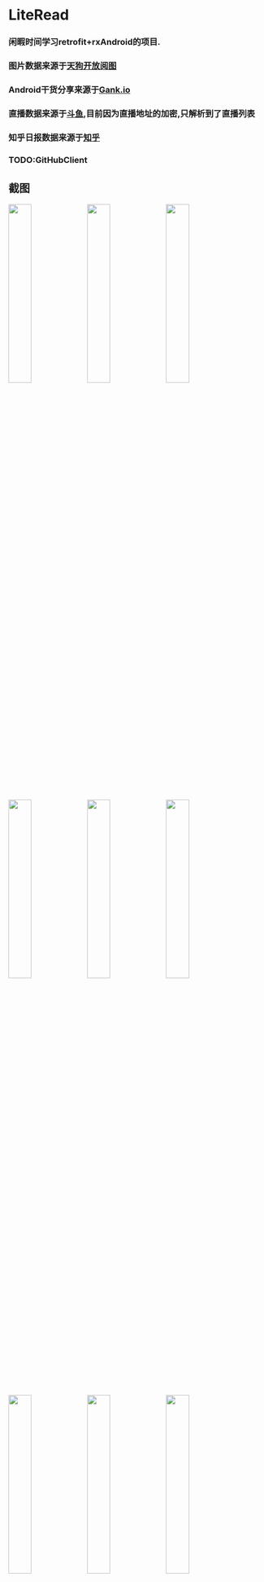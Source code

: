 # LiteRead

### 闲暇时间学习retrofit+rxAndroid的项目.

### 图片数据来源于[天狗开放阅图](http://apistore.baidu.com/apiworks/servicedetail/992.html)

### Android干货分享来源于[Gank.io](http://gank.io/api)

### 直播数据来源于[斗鱼](http://www.douyu.com),目前因为直播地址的加密,只解析到了直播列表

### 知乎日报数据来源于[知乎](http://www.zhihu.com)

### TODO:GitHubClient

## 截图

<img src="/img/Screenshot_2016-09-01-23-05-48.jpeg" width="30%"/>
<img src="/img/Screenshot_2016-09-05-15-32-23.jpeg" width="30%"/>
<img src="/img/Screenshot_2016-09-01-23-06-32.jpeg" width="30%"/>
<img src="/img/Screenshot_2016-09-01-23-06-51.jpeg" width="30%"/>
<img src="/img/Screenshot_2016-09-01-23-07-12.jpeg" width="30%"/>
<img src="/img/Screenshot_2016-09-01-23-07-30.jpeg" width="30%"/>
<img src="/img/Screenshot_2016-09-01-23-05-48.jpeg" width="30%"/>
<img src="/img/Screenshot_2016-09-05-15-28-44.jpeg" width="30%"/>
<img src="/img/Screenshot_2016-09-05-15-28-51.jpeg" width="30%"/>

### okhttp拦截器(包括日志打印以及HTTP缓存)

<pre><code>
class LoggerInterceptor implements Interceptor {
        public static final String TAG = "OkHttp";
        private String tag;
        private boolean showResponse;

        public LoggerInterceptor(String tag, boolean showResponse) {
            if (TextUtils.isEmpty(tag)) {
                tag = TAG;
            }
            this.showResponse = showResponse;
            this.tag = tag;
        }

        public LoggerInterceptor(String tag) {
            this(tag, true);
        }

        @Override
        public Response intercept(Chain chain) throws IOException {
            Request request = chain.request();
            logForRequest(request);
            if (!Network.isConnected(LiteReadApplication.mContext)) {
                request = request.newBuilder()
                        .cacheControl(CacheControl.FORCE_CACHE)
                        .build();
                Log.e("NoNetwork", "无网络");
            } else
                Log.e("NoNetwork", "有网络");
            Response response = chain.proceed(request);
            if (Network.isConnected(LiteReadApplication.mContext)) {
                int maxAge = 60 * 60; // read from cache for 1 minute
                response.newBuilder()
                        .removeHeader("Pragma")
                        .header("Cache-Control", "public, max-age=" + maxAge)
                        .build();
            } else {
                int maxStale = 60 * 60 * 24 * 28; // tolerate 4-weeks stale
                response.newBuilder()
                        .removeHeader("Pragma")
                        .header("Cache-Control", "public, only-if-cached, max-stale=" + maxStale)
                        .build();
            }
            return logForResponse(response);
        }

        private Response logForResponse(Response response) {
            try {
                //===>response log
                Log.e(tag, "========response'log=======");
                Response.Builder builder = response.newBuilder();
                Response clone = builder.build();
                Log.e(tag, "url : " + clone.request().url());
                Log.e(tag, "code : " + clone.code());
                Log.e(tag, "protocol : " + clone.protocol());
                if (!TextUtils.isEmpty(clone.message()))
                    Log.e(tag, "message : " + clone.message());

                if (showResponse) {
                    ResponseBody body = clone.body();
                    if (body != null) {
                        MediaType mediaType = body.contentType();
                        if (mediaType != null) {
                            Log.e(tag, "responseBody's contentType : " + mediaType.toString());
                            if (isText(mediaType)) {
                                String resp = body.string();
                                Log.e(tag, "responseBody's content : " + resp);

                                body = ResponseBody.create(mediaType, resp);
                                return response.newBuilder().body(body).build();
                            } else {
                                Log.e(tag, "responseBody's content : " + body.string());
                            }
                        }
                    }
                }

                Log.e(tag, "========response'log=======end");
            } catch (Exception e) {
                e.printStackTrace();
            }

            return response;
        }

        private void logForRequest(Request request) {
            try {
                String url = request.url().toString();
                Headers headers = request.headers();
                Log.e(tag, "========request'log=======");
                Log.e(tag, "method : " + request.method());
                Log.e(tag, "url : " + url);
                Log.e(tag, "pamars:" + request.toString());
                if (headers != null && headers.size() > 0) {
                    Log.e(tag, "headers : " + headers.toString());
                }
                RequestBody requestBody = request.body();
                if (requestBody != null) {
                    MediaType mediaType = requestBody.contentType();
                    if (mediaType != null) {
                        Log.e(tag, "requestBody's contentType : " + mediaType.toString());
                        if (isText(mediaType)) {
                            Log.e(tag, "requestBody's content : " + bodyToString(request));
                        } else {
                            Log.e(tag, "requestBody's content : " + bodyToString(request));
                        }
                    }
                }
                Log.e(tag, "========request'log=======end");
            } catch (Exception e) {
//            e.printStackTrace();
            }
        }

        private boolean isText(MediaType mediaType) {
            if (mediaType.type() != null && mediaType.type().equals("text")) {
                return true;
            }
            if (mediaType.subtype() != null) {
                if (mediaType.subtype().equals("json") ||
                        mediaType.subtype().equals("xml") ||
                        mediaType.subtype().equals("html") ||
                        mediaType.subtype().equals("webviewhtml")
                        )
                    return true;
            }
            return false;
        }

        private String bodyToString(final Request request) {
            try {
                final Request copy = request.newBuilder().build();
                final Buffer buffer = new Buffer();
                copy.body().writeTo(buffer);
                return buffer.readUtf8();
            } catch (final IOException e) {
                return "something error when show requestBody.";
            }
        }
    }
</code></pre>

### RecyclerView的上拉加载更多

#### 通过viewtype判断当前item是否为loadmore项

<pre><code>
 @Override
    public int getItemViewType(int position) {
        if ( getItemCount() > 1&&position == getItemCount() - 1) {
            needLoadMore = true;
            return LOAD_MORE;
        } else {
            needLoadMore = false;
            return NO_LOAD_MORE;
        }
    }
</code></pre>

#### 因为在数据列表中额外加入了loadmore项,因此列表总长度为list.size()+1.

#### 在bindViewHolder中判断是否应该加载loadmore项
<pre><code>
 if (viewType != LOAD_MORE) {
            itemView = LayoutInflater.from(context).inflate(R.layout.image_list_item, parent, false);
            ...
        } else {
            itemView = LayoutInflater.from(context).inflate(R.layout.load_more_view, parent, false);
            ...
        }
</code></pre>

#### 封装Subscriber统一处理错误log以及进度条展示

<pre><code>
 public class HttpSubscriber<T> extends Subscriber<T> {
    private View view;

     public HttpSubscriber() {
     }

     public HttpSubscriber(View view) {
         this.view = view;
         setProgressBarISvisible(view, true);
     }

     @Override
     public void onCompleted() {
         setProgressBarISvisible(view, false);
     }


     @Override
     public void onError(Throwable e) {
         setProgressBarISvisible(view, false);
         if (e instanceof SocketTimeoutException) {
             Log.e(e.toString());
         } else if (e instanceof HttpException) {
             HttpException httpException = (HttpException) e;
             Log.e(httpException.code() + "");
             Log.e(httpException.message() + "");
             if (httpException.response() != null && httpException.response().errorBody() != null) {
                 try {
                     Log.e(httpException.response().message());
                     String bodyStr = httpException.response().errorBody().string();
                     Log.e(bodyStr);
                 } catch (IOException e1) {
                     e1.printStackTrace();
                 }
             }
         }
     }

     @Override
     public void onNext(T t) {
     }

     public void setProgressBarISvisible(View view, boolean iSvisible) {
         if (view != null)
             if (iSvisible) {
                 view.setVisibility(View.VISIBLE);
             } else {
                 view.setVisibility(View.GONE);
             }
     }
 }
</code></pre>

#### 提供一个带参的构造方法传入ProgressBar以及在没有ProgressBar的时候使用的无参构造方法

### 特别鸣谢:

[rxAndroid](https://github.com/ReactiveX/RxAndroid)

[retrofit](https://github.com/square/retrofit)

[butterknife](https://github.com/JakeWharton/butterknife)

[universal-image-loader](https://github.com/nostra13/Android-Universal-Image-Loader)

### 另外也非常感谢[Trinea](http://www.trinea.cn)的博客以及他的[CodeKK](http://www.codekk.com)给我提供了大量学习的机会


## 最后的最后,一些恬不知耻的话:

## 本人应届狗,英语软件双学位,现居深圳西乡,Can you give me a job? mail:wmj141519@gmail.com qq:908528132

